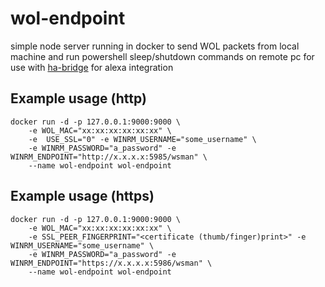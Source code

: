 # wol-endpoint
simple node server running in docker to send WOL packets from local machine and run powershell sleep/shutdown commands on remote pc for use with [ha-bridge](https://github.com/aptalca/docker-ha-bridge) for alexa integration

## Example usage (http)
```
docker run -d -p 127.0.0.1:9000:9000 \
	-e WOL_MAC="xx:xx:xx:xx:xx:xx" \
	-e  USE_SSL="0" -e WINRM_USERNAME="some_username" \
	-e WINRM_PASSWORD="a_password" -e WINRM_ENDPOINT="http://x.x.x.x:5985/wsman" \
	--name wol-endpoint wol-endpoint

```

## Example usage (https)
```
docker run -d -p 127.0.0.1:9000:9000 \
	-e WOL_MAC="xx:xx:xx:xx:xx:xx" \
	-e SSL_PEER_FINGERPRINT="<certificate (thumb/finger)print>" -e WINRM_USERNAME="some_username" \
	-e WINRM_PASSWORD="a_password" -e WINRM_ENDPOINT="https://x.x.x.x:5986/wsman" \
	--name wol-endpoint wol-endpoint

```
